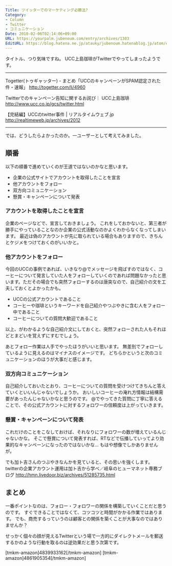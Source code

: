 ```yaml
---
Title: ツイッターでのマーケティング必勝法?
Category:
- Column
- Twitter
- コミュニケーション
Date: 2010-02-06T02:14:06+09:00
URL: https://yourpalm.jubenoum.com/entry/archives/1303
EditURL: https://blog.hatena.ne.jp/atauky/jubenoum.hatenablog.jp/atom/entry/6653458415120891470
---
```


タイトル、つり気味ですね。
UCC上島珈琲がTwitterでやってしまったようです。


<hr />

Togetter(トゥギャッター) - まとめ「UCCのキャンペーンがSPAM認定された件・速報」
<a href="http://togetter.com/li/4960" title="Togetter(トゥギャッター) - まとめ「UCCのキャンペーンがSPAM認定された件・速報」">http://togetter.com/li/4960</a>

Twitterでのキャンペーン告知に関するお詫び｜ UCC上島珈琲
<a href="http://www.ucc.co.jp/gcs/twitter.html" title="Twitterでのキャンペーン告知に関するお詫び｜ UCC上島珈琲">http://www.ucc.co.jp/gcs/twitter.html</a>

【完結編】UCCのtwitter事件 | リアルタイムウェブ.jp
<a href="http://realtimeweb.jp/archives/2012" title="【完結編】UCCのtwitter事件 | リアルタイムウェブ.jp">http://realtimeweb.jp/archives/2012</a>

<hr />

では、どうしたらよかったのか。一ユーザーとして考えてみました。

<h2>順番</h2>
以下の順番で進めていくのが王道ではないのかなと思います。

<ul>
	<li>企業の公式サイトでアカウントを取得したことを宣言</li>
	<li>他アカウントをフォロー</li>
	<li>双方向コミュニケーション</li>
	<li>懸賞・キャンペーンについて発表</li>
</ul>

<h3>アカウントを取得したことを宣言</h3>

企業のページなどで、宣言しておきましょう。
これをしておかないと、第三者が勝手にやっていることなのか企業の公式活動なのかよくわからなくなってしまいます。
最近は偽のアカウントが先に取られている場合もありますので、きちんとケジメをつけておくのがいいかと。

<h3>他アカウントをフォロー</h3>

今回のUCCの事例であれば、いきなり@でメッセージを飛ばすのではなく、コーヒーについて発言していた人をフォローしていくのであれば問題なかったと思います。ただその場合でも突然フォローするのは唐突なので、自己紹介の文を工夫しておくとよかったかも。
<ul>
	<li>UCCの公式アカウントであること</li>
	<li>コーヒーや珈琲というキーワードを自己紹介やつぶやきに含む人をフォロー中であること</li>
	<li>コーヒーについての質問大歓迎であること</li>
</ul>

以上、がわかるような自己紹介文にしておくと、突然フォローされた人もそれほどとまどいを覚えずにすむでしょう。

あとフォロー作業は人手でやったほうがいいと思います。
無差別でフォローしているように見えるのはマイナスのイメージです。
どちらかというと次のコミュニケーションのほうが大事だと感じます。

<h3>双方向コミュニケーション</h3>

自己紹介しておいたとおり、コーヒーについての質問を受けつけてきちんと答えていくといいんじゃないでしょうか。
おいしいコーヒーの淹れ方情報は結構需要があったんじゃないかなと思うのです。
@でやってきた質問に丁寧に答えることで、その公式アカウントに対するフォロワーの信頼度は上がっていきます。

<h3>懸賞・キャンペーンについて発表</h3>

これだけのことをこなしておけば、それなりにフォロワーの数が増えているんじゃないかな。
そこで懸賞について発表すれば、RTなどで伝播していってより効果的なキャンペーンになったのではないかな…
もはや想像でしかありませんが。

でも加ト吉さんのつぶやきなんかを見ていると、その思いを強くします。
twitterの企業アカウント運用は加ト吉から学べ／岐阜のヒューマネット専務ブログ
<a href="http://hmn.livedoor.biz/archives/51285735.html" title="twitterの企業アカウント運用は加ト吉から学べ／岐阜のヒューマネット専務ブログ">http://hmn.livedoor.biz/archives/51285735.html</a>

<h2>まとめ</h2>

一番ポイントなのは、フォロー・フォロワーの関係を構築していくことだと思うのです。
すぐできることではなくて、コツコツと時間がかかる作業ではあります。
でも、商売するっていうのは顧客との関係を築くことが大事なのではありませんか？

せっかく個々の顔が見えるTwitterという場で一方的にダイレクトメールを郵送するかのような行動を取るのは逆効果だと思う次第です。

[tmkm-amazon]4839933162[/tmkm-amazon]
[tmkm-amazon]4861905354[/tmkm-amazon]
